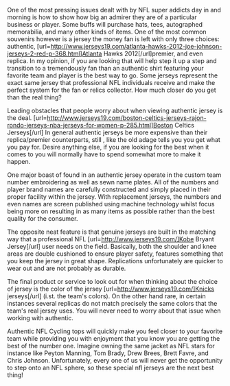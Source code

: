 One of the most pressing issues dealt with by NFL super addicts day in and morning is how to show how big an admirer they are of a particular business or player. Some buffs will purchase hats, tees, autographed memorabilia, and many other kinds of items. One of the most common souvenirs however is a jersey the money fan is left with only three choices: authentic, 
[url=http://www.jerseys19.com/atlanta-hawks-2012-joe-johnson-jerseys-2-red-p-368.html]Atlanta Hawks 2012[/url]premier, and even replica. In my opinion, if you are looking that will help step it up a step and transition to a tremendously fan than an authentic shirt featuring your favorite team and player is the best way to go. Some jerseys represent the exact same jersey that professional NFL individuals receive and make the perfect system for the fan or relics collector. How much closer do you get than the real thing?

Leading obstacles that people worry about when viewing authentic jersey is the deal. [url=http://www.jerseys19.com/boston-celtics-jerseys-rajon-rondo-jerseys-nba-jerseys-for-women-p-285.html]Boston Celtics Jerseys[/url] In general authentic jerseys be more expensive than their replica/premier counterparts, still , like the old adage tells you you get what you pay for. Desire anything else, if you are looking for the best when it comes to you will normally have to spend somewhat more to make it happen.

One major boast of found in an authentic jersey operate in the custom team number embroidering as well as sewn name plates. All of the numbers and player brand names are carefully constructed and simply placed in their proper facility within the jersey. With replacement jerseys, the numbers and even names are screen published using machine technology whilst focus being more on resulting in as many items as possible rather than the best quality for the consumer.

The opposite neat feature is that genuine jerseys are built in the matching way that a professional NFL [url=http://www.jerseys19.com/]Kobe Bryant Jersey[/url] user needs on the field. Basically, both the shoulder and knee areas are double cushioned to ensure player safety, features something that you keep the jersey in great shape. Replications unfortunately are quicker to wear out and are not probably as durable.

The final product or service to look out for when thinking about the choice of jersey is the color of the jersey [url=http://www.jerseys19.com/]Knicks jerseys[/url]  (i.st. the team's colors). On the other hand rare, in certain instances several replicas do not match precisely the same colors that the team's real jersey uses. You will never need to worry about that issue when working with authentic.

Authentic NFL Cycling tops will quickly make you feel closer to your favorite team while providing you with enjoyment that you know you are getting the best of the number one. Imagine owning the same jacket as NFL stars for instance like Peyton Manning, Tom Brady, Drew Brees, Brett Favre, and Chris Johnson. Unfortunately, every one of us will never get the opportunity to step onto an NFL sphere, so these special nfl jerseys are the next best thing!
